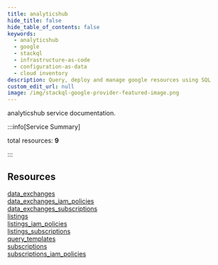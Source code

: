 ```yaml
---
title: analyticshub
hide_title: false
hide_table_of_contents: false
keywords:
  - analyticshub
  - google
  - stackql
  - infrastructure-as-code
  - configuration-as-data
  - cloud inventory
description: Query, deploy and manage google resources using SQL
custom_edit_url: null
image: /img/stackql-google-provider-featured-image.png
---
```


analyticshub service documentation.

:::info[Service Summary]

total resources: __9__  

:::

## Resources
<div class="row">
<div class="providerDocColumn">
<a href="/services/analyticshub/data_exchanges/">data_exchanges</a><br />
<a href="/services/analyticshub/data_exchanges_iam_policies/">data_exchanges_iam_policies</a><br />
<a href="/services/analyticshub/data_exchanges_subscriptions/">data_exchanges_subscriptions</a><br />
<a href="/services/analyticshub/listings/">listings</a><br />
<a href="/services/analyticshub/listings_iam_policies/">listings_iam_policies</a>
</div>
<div class="providerDocColumn">
<a href="/services/analyticshub/listings_subscriptions/">listings_subscriptions</a><br />
<a href="/services/analyticshub/query_templates/">query_templates</a><br />
<a href="/services/analyticshub/subscriptions/">subscriptions</a><br />
<a href="/services/analyticshub/subscriptions_iam_policies/">subscriptions_iam_policies</a>
</div>
</div>